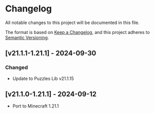 # Changelog
All notable changes to this project will be documented in this file.

The format is based on [Keep a Changelog](https://keepachangelog.com/en/1.0.0/),
and this project adheres to [Semantic Versioning](https://semver.org/spec/v2.0.0.html).

## [v21.1.1-1.21.1] - 2024-09-30
### Changed
- Update to Puzzles Lib v21.1.15

## [v21.1.0-1.21.1] - 2024-09-12
- Port to Minecraft 1.21.1
